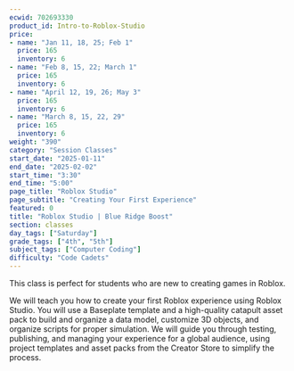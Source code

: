 ```yaml
---
ecwid: 702693330
product_id: Intro-to-Roblox-Studio
price:
- name: "Jan 11, 18, 25; Feb 1"
  price: 165
  inventory: 6
- name: "Feb 8, 15, 22; March 1"
  price: 165
  inventory: 6
- name: "April 12, 19, 26; May 3"
  price: 165
  inventory: 6
- name: "March 8, 15, 22, 29"
  price: 165
  inventory: 6
weight: "390"
category: "Session Classes"
start_date: "2025-01-11"
end_date: "2025-02-02"
start_time: "3:30"
end_time: "5:00"
page_title: "Roblox Studio"
page_subtitle: "Creating Your First Experience"
featured: 0
title: "Roblox Studio | Blue Ridge Boost"
section: classes
day_tags: ["Saturday"]
grade_tags: ["4th", "5th"]
subject_tags: ["Computer Coding"]
difficulty: "Code Cadets"
---
```

<p>This class is perfect for students who are new to creating games in Roblox. </p><p>We will teach you how to create your first Roblox experience using Roblox Studio. You will use a Baseplate template and a high-quality catapult asset pack to build and organize a data model, customize 3D objects, and organize scripts for proper simulation. We will guide you through testing, publishing, and managing your experience for a global audience, using project templates and asset packs from the Creator Store to simplify the process.</p>
